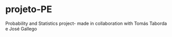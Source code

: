# projeto-PE
 Probability and Statistics project- made in collaboration with Tomás Taborda e José Gallego
